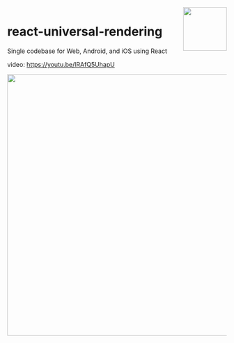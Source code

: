 <img align="right" width="100" src="https://github.com/dwicao/react-universal-rendering/raw/master/app/images/logo.png"/>

# react-universal-rendering

Single codebase for Web, Android, and iOS using React

video: https://youtu.be/lRAfQ5UhapU

<img width="600" src="https://image.ibb.co/cNuoZQ/Screen_Shot_2017_09_19_at_7_36_10_AM.png"/>